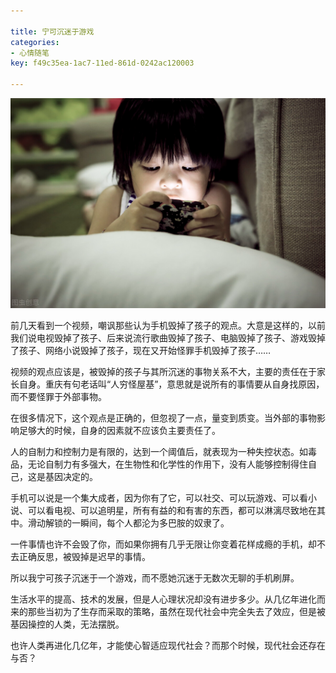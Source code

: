 ```yaml
---

title: 宁可沉迷于游戏
categories:
- 心情随笔
key: f49c35ea-1ac7-11ed-861d-0242ac120003

---
```


![This is the way](/images/2022091701.png)

前几天看到一个视频，嘲讽那些认为手机毁掉了孩子的观点。大意是这样的，以前我们说电视毁掉了孩子、后来说流行歌曲毁掉了孩子、电脑毁掉了孩子、游戏毁掉了孩子、网络小说毁掉了孩子，现在又开始怪罪手机毁掉了孩子……

视频的观点应该是，被毁掉的孩子与其所沉迷的事物关系不大，主要的责任在于家长自身。重庆有句老话叫“人穷怪屋基”，意思就是说所有的事情要从自身找原因，而不要怪罪于外部事物。

在很多情况下，这个观点是正确的，但忽视了一点，量变到质变。当外部的事物影响足够大的时候，自身的因素就不应该负主要责任了。

人的自制力和控制力是有限的，达到一个阈值后，就表现为一种失控状态。如毒品，无论自制力有多强大，在生物性和化学性的作用下，没有人能够控制得住自己，这是基因决定的。

手机可以说是一个集大成者，因为你有了它，可以社交、可以玩游戏、可以看小说、可以看电视、可以追明星，所有有益的和有害的东西，都可以淋漓尽致地在其中。滑动解锁的一瞬间，每个人都沦为多巴胺的奴隶了。

一件事情也许不会毁了你，而如果你拥有几乎无限让你变着花样成瘾的手机，却不去正确反思，被毁掉是迟早的事情。

所以我宁可孩子沉迷于一个游戏，而不愿她沉迷于无数次无聊的手机刷屏。

生活水平的提高、技术的发展，但是人心理状况却没有进步多少。从几亿年进化而来的那些当初为了生存而采取的策略，虽然在现代社会中完全失去了效应，但是被基因操控的人类，无法摆脱。

也许人类再进化几亿年，才能使心智适应现代社会？而那个时候，现代社会还存在与否？

